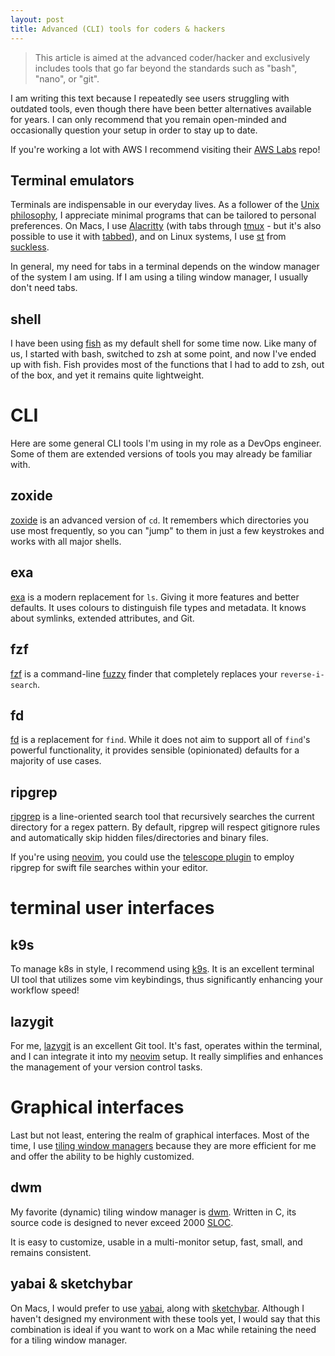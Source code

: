 ```yaml
---
layout: post
title: Advanced (CLI) tools for coders & hackers
---
```


> This article is aimed at the advanced coder/hacker and exclusively includes tools that go far beyond the standards such as "bash", "nano", or "git".

I am writing this text because I repeatedly see users struggling with outdated tools, even though there have been better alternatives available for years. I can only recommend that you remain open-minded and occasionally question your setup in order to stay up to date.

If you're working a lot with AWS I recommend visiting their [AWS Labs](https://github.com/awslabs) repo!


## Terminal emulators

Terminals are indispensable in our everyday lives. As a follower of the [Unix philosophy](https://en.wikipedia.org/wiki/Unix_philosophy), I appreciate minimal programs that can be tailored to personal preferences. On Macs, I use [Alacritty](https://github.com/alacritty/alacritty) (with tabs through [tmux](https://github.com/tmux/tmux) - but it's also possible to use it with [tabbed](https://tools.suckless.org/tabbed/)), and on Linux systems, I use [st](https://github.com/dme86/st) from [suckless](https://suckless.org/).

In general, my need for tabs in a terminal depends on the window manager of the system I am using. If I am using a tiling window manager, I usually don't need tabs.

## shell

I have been using [fish](https://github.com/dme86/fish) as my default shell for some time now. Like many of us, I started with bash, switched to zsh at some point, and now I've ended up with fish.
Fish provides most of the functions that I had to add to zsh, out of the box, and yet it remains quite lightweight.

# CLI
Here are some general CLI tools I'm using in my role as a DevOps engineer. Some of them are extended versions of tools you may already be familiar with.

## zoxide

[zoxide](https://github.com/ajeetdsouza/zoxide) is an advanced version of `cd`. It remembers which directories you use most frequently, so you can "jump" to them in just a few keystrokes and works with all major shells.

## exa

[exa](https://github.com/ogham/exa) is a modern replacement for `ls`.
Giving it more features and better defaults. It uses colours to distinguish file types and metadata. It knows about symlinks, extended attributes, and Git.

## fzf

[fzf](https://github.com/junegunn/fzf) is a command-line [fuzzy](https://en.wikipedia.org/wiki/Fuzzing) finder that completely replaces your `reverse-i-search`.

## fd

[fd](https://github.com/sharkdp/fd) is a replacement for `find`. While it does not aim to support all of `find`'s powerful functionality, it provides sensible (opinionated) defaults for a majority of use cases.

## ripgrep

[ripgrep](https://github.com/BurntSushi/ripgrep) is a line-oriented search tool that recursively searches the current directory for a regex pattern. By default, ripgrep will respect gitignore rules and automatically skip hidden files/directories and binary files.

If you're using [neovim](https://github.com/dme86/neovim), you could use the [telescope plugin](https://github.com/nvim-telescope/telescope.nvim) to employ ripgrep for swift file searches within your editor.

# terminal user interfaces

## k9s

To manage k8s in style, I recommend using [k9s](https://github.com/derailed/k9s). It is an excellent terminal UI tool that utilizes some vim keybindings, thus significantly enhancing your workflow speed!

## lazygit

For me, [lazygit](https://github.com/jesseduffield/lazygit) is an excellent Git tool. It's fast, operates within the terminal, and I can integrate it into my [neovim](https://github.com/dme86/neovim) setup.
It really simplifies and enhances the management of your version control tasks.

# Graphical interfaces

Last but not least, entering the realm of graphical interfaces. Most of the time, I use [tiling window managers](https://en.wikipedia.org/wiki/Tiling_window_manager) because they are more efficient for me and offer the ability to be highly customized.

## dwm

My favorite (dynamic) tiling window manager is [dwm](https://github.com/dme86/dwm). Written in C, its source code is designed to never exceed 2000 [SLOC](https://en.wikipedia.org/wiki/Source_lines_of_code).

It is easy to customize, usable in a multi-monitor setup, fast, small, and remains consistent.

## yabai & sketchybar

On Macs, I would prefer to use [yabai](https://github.com/koekeishiya/yabai), along with [sketchybar](https://github.com/FelixKratz/SketchyBar). Although I haven't designed my environment with these tools yet, I would say that this combination is ideal if you want to work on a Mac while retaining the need for a tiling window manager.
